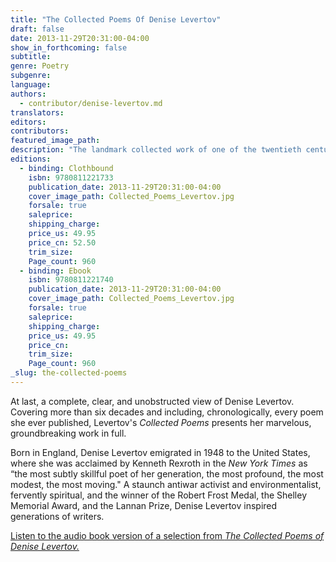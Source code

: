 ```yaml
---
title: "The Collected Poems Of Denise Levertov"
draft: false
date: 2013-11-29T20:31:00-04:00
show_in_forthcoming: false
subtitle:
genre: Poetry
subgenre:
language:
authors:
  - contributor/denise-levertov.md
translators:
editors:
contributors:
featured_image_path:
description: "The landmark collected work of one of the twentieth century’s greatest poets "
editions:
  - binding: Clothbound
    isbn: 9780811221733
    publication_date: 2013-11-29T20:31:00-04:00
    cover_image_path: Collected_Poems_Levertov.jpg
    forsale: true
    saleprice:
    shipping_charge:
    price_us: 49.95
    price_cn: 52.50
    trim_size:
    Page_count: 960
  - binding: Ebook
    isbn: 9780811221740
    publication_date: 2013-11-29T20:31:00-04:00
    cover_image_path: Collected_Poems_Levertov.jpg
    forsale: true
    saleprice:
    shipping_charge:
    price_us: 49.95
    price_cn:
    trim_size:
    Page_count: 960
_slug: the-collected-poems
---
```


At last, a complete, clear, and unobstructed view of Denise Levertov. Covering more than six decades and including, chronologically, every poem she ever published, Levertov's _Collected Poems_ presents her marvelous, groundbreaking work in full.

Born in England, Denise Levertov emigrated in 1948 to the United States, where she was acclaimed by Kenneth Rexroth in the _New York Times_ as “the most subtly skillful poet of her generation, the most profound, the most modest, the most moving." A staunch antiwar activist and environmentalist, fervently spiritual, and the winner of the Robert Frost Medal, the Shelley Memorial Award, and the Lannan Prize, Denise Levertov inspired generations of writers.

[Listen to the audio book version of a selection from _The Collected Poems of Denise Levertov._](http://www.ndbooks.com/article/audiobook-of-denise-levertovs-collected-poems/)

